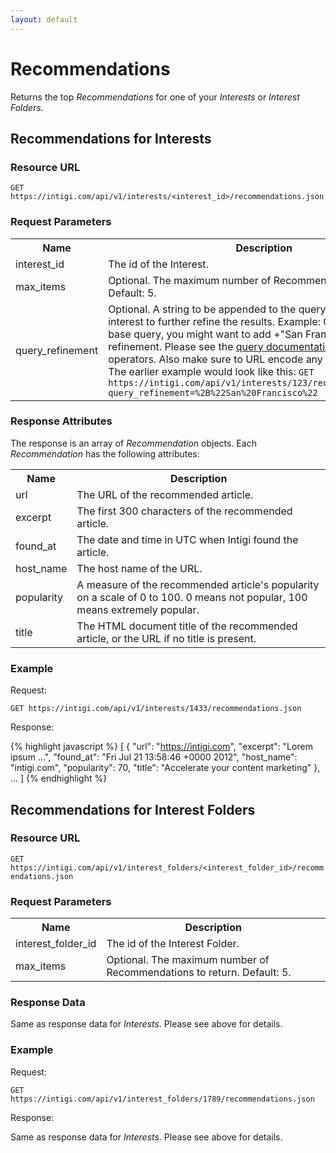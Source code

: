 ```yaml
---
layout: default
---
```


# Recommendations

Returns the top *Recommendations* for one of your *Interests* or *Interest Folders*.

## Recommendations for Interests

### Resource URL

`GET https://intigi.com/api/v1/interests/<interest_id>/recommendations.json`

### Request Parameters

<table>
  <tr>
    <th>Name</th><th>Description</th>
  </tr>
  <tr>
    <td>interest_id</td><td>The id of the Interest.</td>
  </tr>
  <tr>
    <td>max_items</td><td>Optional. The maximum number of Recommendations to return. Default: 5.</td>
  </tr>
  <tr>
    <td>query_refinement</td><td>
      Optional. A string to be appended to the query defined on the interest to further refine the results.
      Example: On a "Restaurants" base query, you might want to add +"San Francisco" as a refinement.
      Please see the <a href="https://intigi.com/help/query_format">query documentation</a> for syntax and operators.
      Also make sure to URL encode any special characters. The earlier example would look like this:
      <code>GET https://intigi.com/api/v1/interests/123/recommendations.json?query_refinement=%2B%22San%20Francisco%22</code>
    </td>
  </tr>
</table>

### Response Attributes

The response is an array of *Recommendation* objects. Each *Recommendation* has the following attributes:

<table>
  <tr>
    <th>Name</th><th>Description</th>
  </tr>
  <tr>
    <td>url</td><td>The URL of the recommended article.</td>
  </tr>
  <tr>
    <td>excerpt</td><td>The first 300 characters of the recommended article.</td>
  </tr>
  <tr>
    <td>found_at</td><td>The date and time in UTC when Intigi found the article.</td>
  </tr>
  <tr>
    <td>host_name</td><td>The host name of the URL.</td>
  </tr>
  <tr>
    <td>popularity</td><td>A measure of the recommended article's popularity on a scale of 0 to 100. 0 means not popular, 100 means extremely popular.</td>
  </tr>
  <tr>
    <td>title</td><td>The HTML document title of the recommended article, or the URL if no title is present.</td>
  </tr>
</table>

### Example

Request:

`GET https://intigi.com/api/v1/interests/1433/recommendations.json`

Response:

{% highlight javascript %}
[
  {
    "url": "https://intigi.com",
    "excerpt": "Lorem ipsum ...",
    "found_at": "Fri Jul 21 13:58:46 +0000 2012",
    "host_name": "intigi.com",
    "popularity": 70,
    "title": "Accelerate your content marketing"
  },
  ...
]
{% endhighlight %}

## Recommendations for Interest Folders

### Resource URL

`GET https://intigi.com/api/v1/interest_folders/<interest_folder_id>/recommendations.json`

### Request Parameters

<table>
  <tr>
    <th>Name</th><th>Description</th>
  </tr>
  <tr>
    <td>interest_folder_id</td><td>The id of the Interest Folder.</td>
  </tr>
  <tr>
    <td>max_items</td><td>Optional. The maximum number of Recommendations to return. Default: 5.</td>
  </tr>
</table>

### Response Data

Same as response data for *Interests*. Please see above for details.

### Example

Request:

`GET https://intigi.com/api/v1/interest_folders/1789/recommendations.json`

Response:

Same as response data for *Interests*. Please see above for details.
